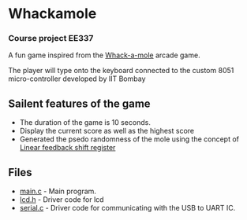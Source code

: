 
# Whackamole
### Course project EE337

A fun game inspired from the [Whack-a-mole](https://en.wikipedia.org/wiki/Whac-A-Mole) arcade game.  
 
The player will type onto the keyboard connected to the custom 8051 micro-controller developed by IIT Bombay  

## Sailent features of the game
* The duration of the game is 10 seconds.
* Display the current score as well as the highest score
* Generated the psedo randomness of the mole using the concept of [Linear feedback shift register](https://en.wikipedia.org/wiki/Linear-feedback_shift_register)

## Files
* [main.c](https://github.com/nirmalshah123/Whackamole/blob/main/main.c) - Main program.
* [lcd.h](https://github.com/nirmalshah123/Whackamole/blob/main/lcd.h) - Driver code for lcd
* [serial.c](https://github.com/nirmalshah123/Whackamole/blob/main/serial.c) - Driver code for communicating with the USB to UART IC.
